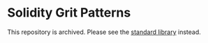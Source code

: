 # Solidity Grit Patterns

This repository is archived. Please see the [standard library](https://github.com/getgrit/stdlib/tree/main/.grit/patterns/solidity) instead.
